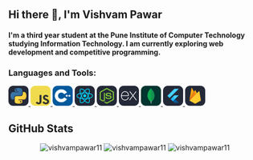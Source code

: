 <h2 >Hi there 👋, I'm Vishvam Pawar </h2>
<h4>I'm a third year student at the Pune Institute of Computer Technology studying Information Technology. I am currently exploring web development and competitive programming. </h4>

<h3 align="left">Languages and Tools:</h3>
<p align="left">
  
   
  <a href="https://www.python.org" target="_blank"> 
  <img src="https://raw.githubusercontent.com/tandpfun/skill-icons/main/icons/Python-Dark.svg" alt="python" width="40" height="40"/> </a>
 
  <a href="https://developer.mozilla.org/en-US/docs/Web/JavaScript" target="_blank">
  <img src="https://raw.githubusercontent.com/tandpfun/skill-icons/main/icons/JavaScript.svg" alt="javascript" width="40" height="40"/> </a>
 
  <a href="https://www.w3schools.com/cpp/" target="_blank"> 
  <img src="https://raw.githubusercontent.com/tandpfun/skill-icons/main/icons/CPP.svg" alt="cplusplus" width="40" height="40"/> </a> 
  
  <a href="https://reactjs.org/" target="_blank"> 
  <img src="https://raw.githubusercontent.com/tandpfun/skill-icons/main/icons/React-Dark.svg" alt="cplusplus" width="40" height="40"/> </a> 
 
  <a href="https://nodejs.org" target="_blank"> 
  <img src="https://raw.githubusercontent.com/tandpfun/skill-icons/main/icons/NodeJS-Dark.svg" alt="nodejs" width="40" height="40"/> </a>
  
  <a href="https://expressjs.com/" target="_blank"> 
  <img src="https://raw.githubusercontent.com/tandpfun/skill-icons/main/icons/ExpressJS-Dark.svg" alt="nodejs" width="40" height="40"/> </a>

  <a href="https://www.mongodb.com/" target="_blank">
  <img src="https://raw.githubusercontent.com/tandpfun/skill-icons/main/icons/MongoDB.svg" alt="mongodb" width="40" height="40"/> </a>

  <a href="https://flutter.dev" target="_blank"> 
  <img src="https://raw.githubusercontent.com/tandpfun/skill-icons/main/icons/Flutter-Dark.svg" alt="flutter" width="40" height="40"/> </a> 

  <a href="https://firebase.google.com/" target="_blank"> 
  <img src="https://raw.githubusercontent.com/tandpfun/skill-icons/main/icons/Firebase-Dark.svg" alt="firebase" width="40" height="40"/> </a>
 

 

## GitHub Stats
<p align="center">
  <div align="center">
    <img height = "180" width = "40%" src="https://github-readme-stats.vercel.app/api?username=vishvampawar11&show_icons=true&theme=outrun" alt="vishvampawar11">
    <img height = "180" width = "40%" src="https://github-readme-stats.vercel.app/api/top-langs?username=vishvampawar11&show_icons=true&locale=en&layout=compact&theme=outrun" alt="vishvampawar11">
    <img height = "180" width = "40%" src="https://github-readme-streak-stats.herokuapp.com/?user=vishvampawar11&theme=buefy-dark&date_format=M%20j%5B%2C%20Y%5D" alt="vishvampawar11" />
  </div>
</p>
